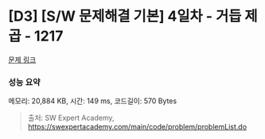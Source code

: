 # [D3] [S/W 문제해결 기본] 4일차 - 거듭 제곱 - 1217 

[문제 링크](https://swexpertacademy.com/main/code/problem/problemDetail.do?contestProbId=AV14dUIaAAUCFAYD) 

### 성능 요약

메모리: 20,884 KB, 시간: 149 ms, 코드길이: 570 Bytes



> 출처: SW Expert Academy, https://swexpertacademy.com/main/code/problem/problemList.do